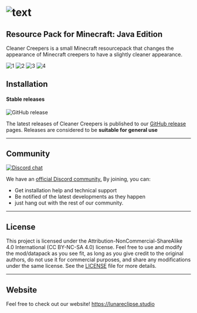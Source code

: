# ![text](https://user-images.githubusercontent.com/26262092/198693754-3551fd75-fd8e-466c-98a2-5f3badf02af8.png)

## **Resource Pack for Minecraft: Java Edition**

Cleaner Creepers is a small Minecraft resourcepack that changes the appearance of Minecraft creepers to have a slightly cleaner appearance.

![1](https://user-images.githubusercontent.com/26262092/198693881-8d169f48-e93d-4f09-916e-53286928ac7a.png)
![2](https://user-images.githubusercontent.com/26262092/198693894-04648a3c-c2e0-4c14-a57b-39e0cc7e28b2.png)
![3](https://user-images.githubusercontent.com/26262092/198693905-f3a6e519-2de1-4cd6-8837-2f1550eba4f8.png)
![4](https://user-images.githubusercontent.com/26262092/198693912-d855aace-c0ed-4729-a99f-e6fa7a8d618a.png)



## **Installation**

#### Stable releases

![GitHub release](https://img.shields.io/github/v/release/LunarEclipseStudios/Cleaner-Creepers)

The latest releases of Cleaner Creepers is published to our [GitHub release](https://github.com/LunarEclipseStudios/Cleaner-Creepers/releases) pages. 
Releases are considered to be **suitable for general use**

---

## **Community**
[![Discord chat](https://img.shields.io/badge/chat%20on-discord-7289DA?logo=discord&logoColor=white)](https://discord.gg/RmMtqxJJgH)

We have an [official Discord community.](https://discord.gg/RmMtqxJJgH) By joining, you can:
- Get installation help and technical support
- Be notified of the latest developments as they happen
- just hang out with the rest of our community.

---

## **License**

This project is licensed under the Attribution-NonCommercial-ShareAlike 4.0 International (CC BY-NC-SA 4.0) license. Feel free to use and modify the mod/datapack as you see fit, as long as you give credit to the original authors, do not use it for commercial purposes, and share any modifications under the same license. See the [LICENSE](https://github.com/LunarEclipseStudios/Cleaner-Creepers/blob/main/LICENSE.md) file for more details.

---

## **Website**
Feel free to check out our website!
https://lunareclipse.studio
